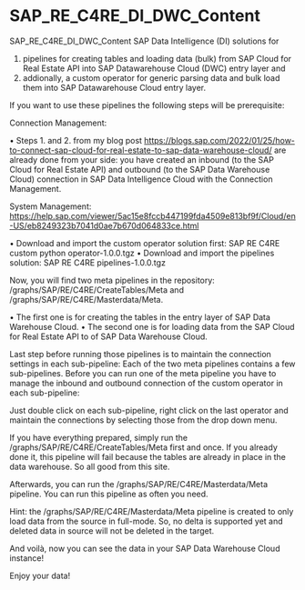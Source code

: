 # SAP_RE_C4RE_DI_DWC_Content
SAP_RE_C4RE_DI_DWC_Content SAP Data Intelligence (DI) solutions for
1. pipelines for creating tables and loading data (bulk) from SAP Cloud for Real Estate API into SAP Datawarehouse Cloud (DWC) entry layer and
2. addionally, a custom operator for generic parsing data and bulk load them into SAP Datawarehouse Cloud entry layer.

If you want to use these pipelines the following steps will be prerequisite:

Connection Management:

•	Steps 1. and 2. from my blog post https://blogs.sap.com/2022/01/25/how-to-connect-sap-cloud-for-real-estate-to-sap-data-warehouse-cloud/ are already done from your side: you have created an inbound (to the SAP Cloud for Real Estate API) and outbound (to the SAP Data Warehouse Cloud) connection in SAP Data Intelligence Cloud with the Connection Management.

System Management: 
https://help.sap.com/viewer/5ac15e8fccb447199fda4509e813bf9f/Cloud/en-US/eb8249323b7041d0ae7b670d064833ce.html

•	Download and import the custom operator solution first: SAP RE C4RE custom python operator-1.0.0.tgz
•	Download and import the pipelines solution: SAP RE C4RE pipelines-1.0.0.tgz

Now, you will find two meta pipelines in the repository: /graphs/SAP/RE/C4RE/CreateTables/Meta and /graphs/SAP/RE/C4RE/Masterdata/Meta.

•	The first one is for creating the tables in the entry layer of SAP Data Warehouse Cloud.
•	The second one is for loading data from the SAP Cloud for Real Estate API to of SAP Data Warehouse Cloud.

Last step before running those pipelines is to maintain the connection settings in each sub-pipeline:
Each of the two meta pipelines contains a few sub-pipelines. Before you can run one of the meta pipeline you have to manage the inbound and outbound connection of the custom operator in each sub-pipeline:

Just double click on each sub-pipeline, right click on the last operator and maintain the connections by selecting those from the drop down menu.

If you have everything prepared, simply run the /graphs/SAP/RE/C4RE/CreateTables/Meta first and once. If you already done it, this pipeline will fail because the tables are already in place in the data warehouse. So all good from this site.

Afterwards, you can run the /graphs/SAP/RE/C4RE/Masterdata/Meta pipeline. You can run this pipeline as often you need.

Hint: the /graphs/SAP/RE/C4RE/Masterdata/Meta pipeline is created to only load data from the source in full-mode. So, no delta is supported yet and deleted data in source will not be deleted in the target.

And voilà, now you can see the data in your SAP Data Warehouse Cloud instance!

Enjoy your data!

